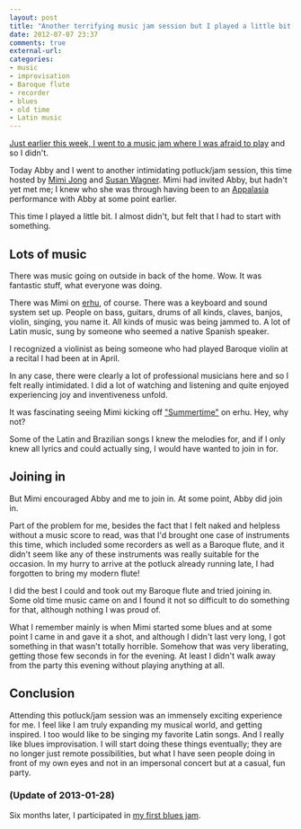 ```yaml
---
layout: post
title: "Another terrifying music jam session but I played a little bit of blues and old time"
date: 2012-07-07 23:37
comments: true
external-url: 
categories: 
- music
- improvisation
- Baroque flute
- recorder
- blues
- old time
- Latin music
---
```

[Just earlier this week, I went to a music jam where I was afraid to play](/blog/2012/07/03/petrified-at-a-music-jam-session-so-i-didnt-play-but-watched-and-listened) and so I didn't.

Today Abby and I went to another intimidating potluck/jam session, this time hosted by [Mimi Jong](http://www.appalasia.com/Mimi.htm) and [Susan Wagner](http://classic-sculpture.com/). Mimi had invited Abby, but hadn't yet met me; I knew who she was through having been to an [Appalasia](http://www.appalasia.com/) performance with Abby at some point earlier.

This time I played a little bit. I almost didn't, but felt that I had to start with something.

<!--more-->

## Lots of music

There was music going on outside in back of the home. Wow. It was fantastic stuff, what everyone was doing.

There was Mimi on [erhu](http://en.wikipedia.org/wiki/Erhu), of course. There was a keyboard and sound system set up. People on bass, guitars, drums of all kinds, claves, banjos, violin, singing, you name it. All kinds of music was being jammed to. A lot of Latin music, sung by someone who seemed a native Spanish speaker.

I recognized a violinist as being someone who had played Baroque violin at a recital I had been at in April.

In any case, there were clearly a lot of professional musicians here and so I felt really intimidated. I did a lot of watching and listening and quite enjoyed experiencing joy and inventiveness unfold.

It was fascinating seeing Mimi kicking off ["Summertime"](http://en.wikipedia.org/wiki/Summertime_(song)) on erhu. Hey, why not?

Some of the Latin and Brazilian songs I knew the melodies for, and if I only knew all lyrics and could actually sing, I would have wanted to join in for.

## Joining in

But Mimi encouraged Abby and me to join in. At some point, Abby did join in.

Part of the problem for me, besides the fact that I felt naked and helpless without a music score to read, was that I'd brought one case of instruments this time, which included some recorders as well as a Baroque flute, and it didn't seem like any of these instruments was really suitable for the occasion. In my hurry to arrive at the potluck already running late, I had forgotten to bring my modern flute!

I did the best I could and took out my Baroque flute and tried joining in. Some old time music came on and I found it not so difficult to do something for that, although nothing I was proud of.

What I remember mainly is when Mimi started some blues and at some point I came in and gave it a shot, and although I didn't last very long, I got something in that wasn't totally horrible. Somehow that was very liberating, getting those few seconds in for the evening. At least I didn't walk away from the party this evening without playing anything at all.

## Conclusion

Attending this potluck/jam session was an immensely exciting experience for me. I feel like I am truly expanding my musical world, and getting inspired. I too would like to be singing my favorite Latin songs. And I really like blues improvisation. I will start doing these things eventually; they are no longer just remote possibilities, but what I have seen people doing in front of my own eyes and not in an impersonal concert but at a casual, fun party.

### (Update of 2013-01-28)

Six months later, I participated in [my first blues jam](/blog/2013/01/28/my-first-blues-music-jam-happened-after-the-regular-french-music-jam/).
